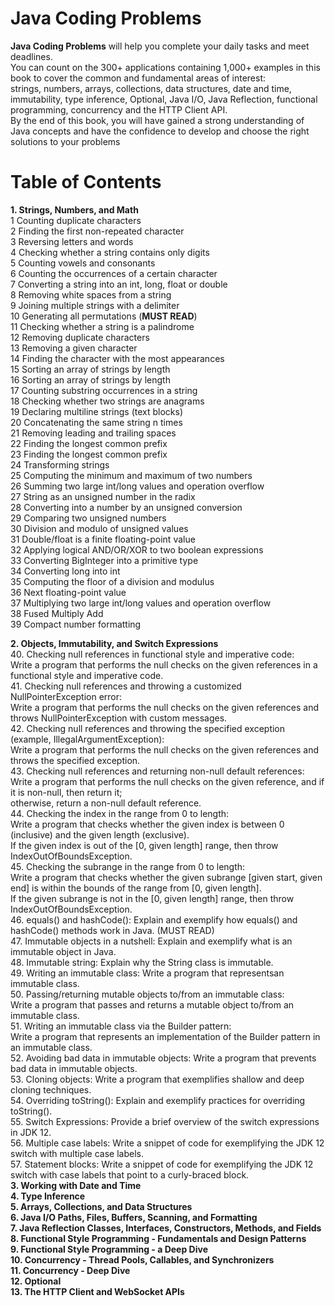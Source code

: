# Java Coding Problems
**Java Coding Problems** will help you complete your daily tasks and meet deadlines.<br>  You can count on the 300+ applications containing 1,000+ examples in this book to cover the common and fundamental areas of interest: <br> strings, numbers, arrays, collections, data structures, date and time, immutability, type inference, Optional, Java I/O, Java Reflection, functional programming, concurrency and the HTTP Client API.<br>  By the end of this book, you will have gained a strong understanding of Java concepts and have the confidence to develop and choose the right solutions to your problems

# Table of Contents
**1. Strings, Numbers, and Math**<br>
    1 Counting duplicate characters<br>
    2 Finding the first non-repeated character<br>
    3 Reversing letters and words<br>
    4 Checking whether a string contains only digits<br>
    5 Counting vowels and consonants<br>
    6 Counting the occurrences of a certain character<br>
    7 Converting a string into an int, long, float or double<br>
    8 Removing white spaces from a string<br>
    9 Joining multiple strings with a delimiter<br>
    10 Generating all permutations (**MUST READ**)<br>
    11 Checking whether a string is a palindrome<br>
    12 Removing duplicate characters<br>
    13 Removing a given character<br>
    14 Finding the character with the most appearances<br>
    15 Sorting an array of strings by length<br>
    16 Sorting an array of strings by length<br>
    17 Counting substring occurrences in a string<br>
    18 Checking whether two strings are anagrams<br>
    19 Declaring multiline strings (text blocks)<br>
    20 Concatenating the same string n times<br>
    21 Removing leading and trailing spaces<br>
    22 Finding the longest common prefix<br>
    23 Finding the longest common prefix<br>
    24 Transforming strings<br>
    25 Computing the minimum and maximum of two numbers<br>
    26 Summing two large int/long values and operation overflow<br>
    27 String as an unsigned number in the radix<br>
    28 Converting into a number by an unsigned conversion<br>
    29 Comparing two unsigned numbers<br>
    30 Division and modulo of unsigned values<br>
    31 Double/float is a finite floating-point value<br>
    32 Applying logical AND/OR/XOR to two boolean expressions<br>
    33 Converting BigInteger into a primitive type<br>
    34 Converting long into int<br>
    35  Computing the floor of a division and modulus<br>
    36 Next floating-point value<br>
    37 Multiplying two large int/long values and operation overflow<br>
    38 Fused Multiply Add<br>
    39 Compact number formatting<br>
   
**2. Objects, Immutability, and Switch Expressions**<br>
   40. Checking null references in functional style and imperative code:<br> 
   Write a program that performs the null checks on the given references in a functional style and imperative code.<br>
   41. Checking null references and throwing a customized NullPointerException error: <br>
   Write a program that performs the null checks on the given references and throws NullPointerException with custom messages.<br>
   42. Checking null references and throwing the specified exception (example, IllegalArgumentException):<br>
   Write a program that performs the null checks on the given references and throws the specified exception.<br>
   43. Checking null references and returning non-null default references: <br>
   Write a program that performs the null checks on the given reference, and if it is non-null, then return it; <br>
   otherwise, return a non-null default reference.<br>
   44. Checking the index in the range from 0 to length: <br>
   Write a program that checks whether the given index is between 0 (inclusive) and the given length (exclusive). <br>
   If the given index is out of the [0, given length] range, then  throw IndexOutOfBoundsException.<br>
   45. Checking the subrange in the range from 0 to length: <br>
   Write a program that checks whether the given subrange [given start, given end] is within the bounds of the range from [0,
   given length]. <br>
   If the given subrange is not in the [0, given length] range, then throw IndexOutOfBoundsException.<br>
   46. equals() and hashCode(): Explain and exemplify how equals() and hashCode() methods work in Java. (MUST READ) <br>
   47. Immutable objects in a nutshell: Explain and exemplify what is an immutable object in Java. <br>
   48. Immutable string: Explain why the String class is immutable. <br>
   49. Writing an immutable class: Write a program that representsan immutable class. <br>
   50. Passing/returning mutable objects to/from an immutable class: <br>
   Write a program that passes and returns a mutable object to/from an immutable class.<br>
   51. Writing an immutable class via the Builder pattern: <br> 
   Write a program that represents an implementation of the Builder pattern in an immutable class. <br>
   52. Avoiding bad data in immutable objects: Write a program that prevents bad data in immutable objects.<br>
   53. Cloning objects: Write a program that exemplifies shallow and deep cloning techniques.<br>
   54. Overriding toString(): Explain and exemplify practices for overriding toString(). <br>
   55. Switch Expressions: Provide a brief overview of the switch expressions in JDK 12. <br>
   56. Multiple case labels: Write a snippet of code for exemplifying the JDK 12 switch with multiple case labels.<br>
   57. Statement blocks: Write a snippet of code for exemplifying the JDK 12 switch with case labels that point to a curly-braced block.<br>
**3. Working with Date and Time**<br>
**4. Type Inference**<br>
**5. Arrays, Collections, and Data Structures**<br>
**6. Java I/O Paths, Files, Buffers, Scanning, and Formatting**<br>
**7. Java Reflection Classes, Interfaces, Constructors, Methods, and Fields**<br>
**8. Functional Style Programming - Fundamentals and Design Patterns**<br>
**9. Functional Style Programming - a Deep Dive**<br>
**10. Concurrency - Thread Pools, Callables, and Synchronizers**<br>
**11. Concurrency - Deep Dive**<br>
**12. Optional**<br>
**13. The HTTP Client and WebSocket APIs**<br>

